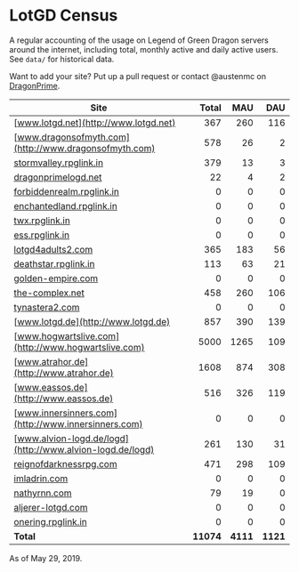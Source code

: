 # LotGD Census
A regular accounting of the usage on Legend of Green Dragon servers around the internet, including total, monthly active and daily active users. See `data/` for historical data.

Want to add your site? Put up a pull request or contact @austenmc on [DragonPrime](http://dragonprime.net).


Site | Total | MAU | DAU
--- | ---:| ---:| ---:
[www.lotgd.net](http://www.lotgd.net)|367|260|116
[www.dragonsofmyth.com](http://www.dragonsofmyth.com)|578|26|2
[stormvalley.rpglink.in](http://stormvalley.rpglink.in)|379|13|3
[dragonprimelogd.net](http://dragonprimelogd.net)|22|4|2
[forbiddenrealm.rpglink.in](http://forbiddenrealm.rpglink.in)|0|0|0
[enchantedland.rpglink.in](http://enchantedland.rpglink.in)|0|0|0
[twx.rpglink.in](http://twx.rpglink.in)|0|0|0
[ess.rpglink.in](http://ess.rpglink.in)|0|0|0
[lotgd4adults2.com](http://lotgd4adults2.com)|365|183|56
[deathstar.rpglink.in](http://deathstar.rpglink.in)|113|63|21
[golden-empire.com](http://golden-empire.com)|0|0|0
[the-complex.net](http://the-complex.net)|458|260|106
[tynastera2.com](http://tynastera2.com)|0|0|0
[www.lotgd.de](http://www.lotgd.de)|857|390|139
[www.hogwartslive.com](http://www.hogwartslive.com)|5000|1265|109
[www.atrahor.de](http://www.atrahor.de)|1608|874|308
[www.eassos.de](http://www.eassos.de)|516|326|119
[www.innersinners.com](http://www.innersinners.com)|0|0|0
[www.alvion-logd.de/logd](http://www.alvion-logd.de/logd)|261|130|31
[reignofdarknessrpg.com](http://reignofdarknessrpg.com)|471|298|109
[imladrin.com](http://imladrin.com)|0|0|0
[nathyrnn.com](http://nathyrnn.com)|79|19|0
[aljerer-lotgd.com](http://aljerer-lotgd.com)|0|0|0
[onering.rpglink.in](http://onering.rpglink.in)|0|0|0
**Total**|**11074**|**4111**|**1121**

As of May 29, 2019.

